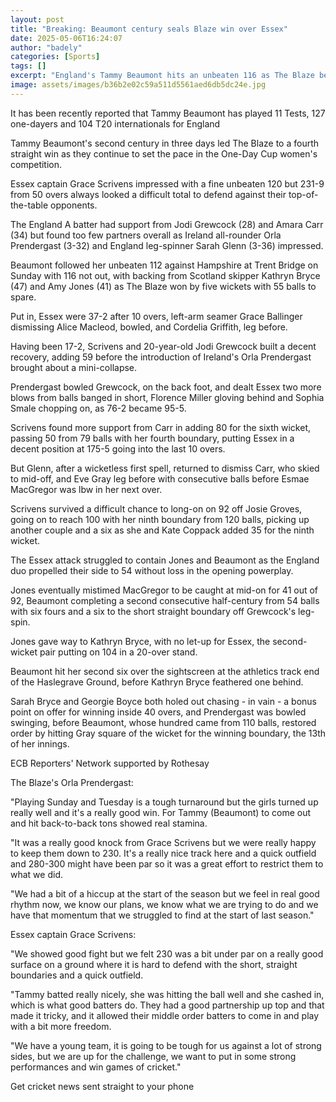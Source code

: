 ```yaml
---
layout: post
title: "Breaking: Beaumont century seals Blaze win over Essex"
date: 2025-05-06T16:24:07
author: "badely"
categories: [Sports]
tags: []
excerpt: "England's Tammy Beaumont hits an unbeaten 116 as The Blaze beat Essex by five wickets in the One-Day Cup."
image: assets/images/b36b2e02c59a511d5561aed6db5dc24e.jpg
---
```


It has been recently reported that Tammy Beaumont has played 11 Tests, 127 one-dayers and 104 T20 internationals for England

Tammy Beaumont's second century in three days led The Blaze to a fourth straight win as they continue to set the pace in the One-Day Cup women's competition.

Essex captain Grace Scrivens impressed with a fine unbeaten 120 but 231-9 from 50 overs always looked a difficult total to defend against their top-of-the-table opponents.

The England A batter had support from Jodi Grewcock (28) and Amara Carr (34) but found too few partners overall as Ireland all-rounder Orla Prendergast (3-32) and England leg-spinner Sarah Glenn (3-36) impressed.

Beaumont followed her unbeaten 112 against Hampshire at Trent Bridge on Sunday with 116 not out, with backing from Scotland skipper Kathryn Bryce (47) and  Amy Jones (41) as The Blaze won by five wickets with 55 balls to spare. 

Put in, Essex were 37-2 after 10 overs, left-arm seamer Grace Ballinger dismissing Alice Macleod, bowled, and Cordelia Griffith, leg before.

Having been 17-2, Scrivens and 20-year-old Jodi Grewcock built a decent recovery, adding 59 before the introduction of Ireland's Orla Prendergast brought about a mini-collapse.

Prendergast bowled Grewcock, on the back foot, and dealt Essex two more blows from balls banged in short, Florence Miller gloving behind and Sophia Smale chopping on, as 76-2 became 95-5.

Scrivens found more support from Carr in adding 80 for the sixth wicket, passing 50 from 79 balls with her fourth boundary, putting Essex in a decent position at 175-5 going into the last 10 overs.

But Glenn, after a wicketless first spell, returned to dismiss Carr, who skied to mid-off, and Eve Gray leg before with consecutive balls before Esmae MacGregor was lbw in her next over.  

Scrivens survived a difficult chance to long-on on 92 off Josie Groves, going on to reach 100 with her ninth boundary from 120 balls, picking up another couple and a six as she and Kate Coppack added 35 for the ninth wicket.

The Essex attack struggled to contain Jones and Beaumont as the England duo propelled their side to 54 without loss in the opening powerplay. 

Jones eventually mistimed MacGregor to be caught at mid-on for 41 out of 92, Beaumont completing a second consecutive half-century from 54 balls with six fours and a six to the short straight boundary off Grewcock's leg-spin.

Jones gave way to Kathryn Bryce, with no let-up for Essex, the second-wicket pair putting on 104 in a 20-over stand.

Beaumont hit her second six over the sightscreen at the athletics track end of the Haslegrave Ground, before Kathryn Bryce feathered one behind.

Sarah Bryce and Georgie Boyce both holed out chasing - in vain - a bonus point on offer for winning inside 40 overs, and Prendergast was bowled swinging, before Beaumont, whose hundred came from 110 balls, restored order by hitting Gray square of the wicket for the winning boundary, the 13th of her innings.

ECB Reporters' Network supported by Rothesay

The Blaze's Orla Prendergast:

"Playing Sunday and Tuesday is a tough turnaround but the girls turned up really well and it's a really good win. For Tammy (Beaumont) to come out and hit back-to-back tons showed real stamina.

"It was a really good knock from Grace Scrivens but we were really happy  to keep them down to 230. It's a really nice track here and a quick outfield and 280-300 might have been par so it was a great effort to restrict them to what we did.

"We had a bit of a hiccup at the start of the season but we feel in real good rhythm now, we know our plans, we know what we are trying to do and we have that momentum that we struggled to find at the start of last season."

Essex captain Grace Scrivens:

"We showed good fight but we felt 230 was a bit under par on a really good surface on a ground where it is hard to defend with the short, straight boundaries and a quick outfield. 

"Tammy batted really nicely, she was hitting the ball well and she cashed in, which is what good batters do. They had a good partnership up top and that made it tricky, and it allowed their middle order batters to come in and play with a bit more freedom.

"We have a young team, it is going to be tough for us against a lot of strong sides, but we are up for the challenge, we want to put in some strong performances and win games of cricket."

Get cricket news sent straight to your phone

